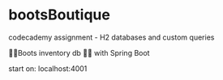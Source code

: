 # bootsBoutique
codecademy assignment - H2 databases and custom queries 

👢👢Boots inventory db 👢👢 with Spring Boot 

start on: localhost:4001
